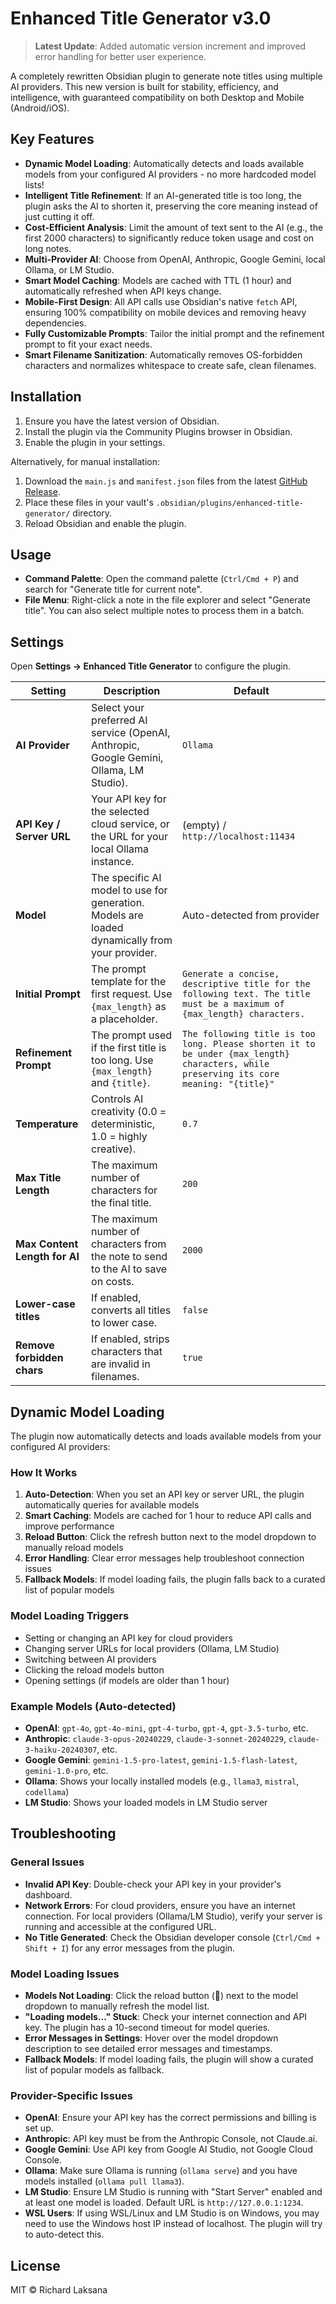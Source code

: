 # Enhanced Title Generator v3.0

> **Latest Update**: Added automatic version increment and improved error handling for better user experience.

A completely rewritten Obsidian plugin to generate note titles using multiple AI providers. This new version is built for stability, efficiency, and intelligence, with guaranteed compatibility on both Desktop and Mobile (Android/iOS).

## Key Features

- **Dynamic Model Loading**: Automatically detects and loads available models from your configured AI providers - no more hardcoded model lists!
- **Intelligent Title Refinement**: If an AI-generated title is too long, the plugin asks the AI to shorten it, preserving the core meaning instead of just cutting it off.
- **Cost-Efficient Analysis**: Limit the amount of text sent to the AI (e.g., the first 2000 characters) to significantly reduce token usage and cost on long notes.
- **Multi-Provider AI**: Choose from OpenAI, Anthropic, Google Gemini, local Ollama, or LM Studio.
- **Smart Model Caching**: Models are cached with TTL (1 hour) and automatically refreshed when API keys change.
- **Mobile-First Design**: All API calls use Obsidian's native `fetch` API, ensuring 100% compatibility on mobile devices and removing heavy dependencies.
- **Fully Customizable Prompts**: Tailor the initial prompt and the refinement prompt to fit your exact needs.
- **Smart Filename Sanitization**: Automatically removes OS-forbidden characters and normalizes whitespace to create safe, clean filenames.

## Installation

1.  Ensure you have the latest version of Obsidian.
2.  Install the plugin via the Community Plugins browser in Obsidian.
3.  Enable the plugin in your settings.

Alternatively, for manual installation:
1.  Download the `main.js` and `manifest.json` files from the latest [GitHub Release](https://github.com/rlaksana/obsidian-title-generator/releases).
2.  Place these files in your vault's `.obsidian/plugins/enhanced-title-generator/` directory.
3.  Reload Obsidian and enable the plugin.

## Usage

-   **Command Palette**: Open the command palette (`Ctrl/Cmd + P`) and search for "Generate title for current note".
-   **File Menu**: Right-click a note in the file explorer and select "Generate title". You can also select multiple notes to process them in a batch.

## Settings

Open **Settings → Enhanced Title Generator** to configure the plugin.

| Setting                      | Description                                                                                             | Default                                                                                                |
| ---------------------------- | ------------------------------------------------------------------------------------------------------- | ------------------------------------------------------------------------------------------------------ |
| **AI Provider**              | Select your preferred AI service (OpenAI, Anthropic, Google Gemini, Ollama, LM Studio).                            | `Ollama`                                                                                               |
| **API Key / Server URL**     | Your API key for the selected cloud service, or the URL for your local Ollama instance.                 | (empty) / `http://localhost:11434`                                                                     |
| **Model**                    | The specific AI model to use for generation. Models are loaded dynamically from your provider.          | Auto-detected from provider                                                                            |
| **Initial Prompt**           | The prompt template for the first request. Use `{max_length}` as a placeholder.                         | `Generate a concise, descriptive title for the following text. The title must be a maximum of {max_length} characters.` |
| **Refinement Prompt**        | The prompt used if the first title is too long. Use `{max_length}` and `{title}`.                       | `The following title is too long. Please shorten it to be under {max_length} characters, while preserving its core meaning: "{title}"` |
| **Temperature**              | Controls AI creativity (0.0 = deterministic, 1.0 = highly creative).                                    | `0.7`                                                                                                  |
| **Max Title Length**         | The maximum number of characters for the final title.                                                   | `200`                                                                                                  |
| **Max Content Length for AI**| The maximum number of characters from the note to send to the AI to save on costs.                      | `2000`                                                                                                 |
| **Lower-case titles**        | If enabled, converts all titles to lower case.                                                          | `false`                                                                                                |
| **Remove forbidden chars**   | If enabled, strips characters that are invalid in filenames.                                            | `true`                                                                                                 |

## Dynamic Model Loading

The plugin now automatically detects and loads available models from your configured AI providers:

### How It Works

1. **Auto-Detection**: When you set an API key or server URL, the plugin automatically queries for available models
2. **Smart Caching**: Models are cached for 1 hour to reduce API calls and improve performance
3. **Reload Button**: Click the refresh button next to the model dropdown to manually reload models
4. **Error Handling**: Clear error messages help troubleshoot connection issues
5. **Fallback Models**: If model loading fails, the plugin falls back to a curated list of popular models

### Model Loading Triggers

- Setting or changing an API key for cloud providers
- Changing server URLs for local providers (Ollama, LM Studio)
- Switching between AI providers
- Clicking the reload models button
- Opening settings (if models are older than 1 hour)

### Example Models (Auto-detected)

-   **OpenAI**: `gpt-4o`, `gpt-4o-mini`, `gpt-4-turbo`, `gpt-4`, `gpt-3.5-turbo`, etc.
-   **Anthropic**: `claude-3-opus-20240229`, `claude-3-sonnet-20240229`, `claude-3-haiku-20240307`, etc.
-   **Google Gemini**: `gemini-1.5-pro-latest`, `gemini-1.5-flash-latest`, `gemini-1.0-pro`, etc.
-   **Ollama**: Shows your locally installed models (e.g., `llama3`, `mistral`, `codellama`)
-   **LM Studio**: Shows your loaded models in LM Studio server

## Troubleshooting

### General Issues

-   **Invalid API Key**: Double-check your API key in your provider's dashboard.
-   **Network Errors**: For cloud providers, ensure you have an internet connection. For local providers (Ollama/LM Studio), verify your server is running and accessible at the configured URL.
-   **No Title Generated**: Check the Obsidian developer console (`Ctrl/Cmd + Shift + I`) for any error messages from the plugin.

### Model Loading Issues

-   **Models Not Loading**: Click the reload button (🔄) next to the model dropdown to manually refresh the model list.
-   **"Loading models..." Stuck**: Check your internet connection and API key. The plugin has a 10-second timeout for model queries.
-   **Error Messages in Settings**: Hover over the model dropdown description to see detailed error messages and timestamps.
-   **Fallback Models**: If model loading fails, the plugin will show a curated list of popular models as fallback.

### Provider-Specific Issues

-   **OpenAI**: Ensure your API key has the correct permissions and billing is set up.
-   **Anthropic**: API key must be from the Anthropic Console, not Claude.ai.
-   **Google Gemini**: Use API key from Google AI Studio, not Google Cloud Console.
-   **Ollama**: Make sure Ollama is running (`ollama serve`) and you have models installed (`ollama pull llama3`).
-   **LM Studio**: Ensure LM Studio is running with "Start Server" enabled and at least one model is loaded. Default URL is `http://127.0.0.1:1234`.
-   **WSL Users**: If using WSL/Linux and LM Studio is on Windows, you may need to use the Windows host IP instead of localhost. The plugin will try to auto-detect this.

## License

MIT © Richard Laksana